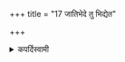 +++
title = "17 जातिभेदे तु भिद्येत"

+++

<details><summary>कपर्दिस्वामी</summary>


<details>

<details><summary>हरदत्तः</summary>


<details>

<details><summary>Müller</summary>

But if there is a different kind of animal, there is difference (in pots and spits), owing to the diversity of cooking.

#####  Commentary

If different animals are to be cooked, then there must be different pots for each (pratipaśum), because each requires a different kind of cooking. The commentary adds that, as the reason for using different pots is given, that reason applies also to young and old animals of the same kind (jāti), i, e. the young and small animal would require a different pot and a different kind of cooking.
</details>

<details><summary>थिते</summary>

जातिभेदे तु भिद्येत पक्तिवैषम्यात् १७
</details>
